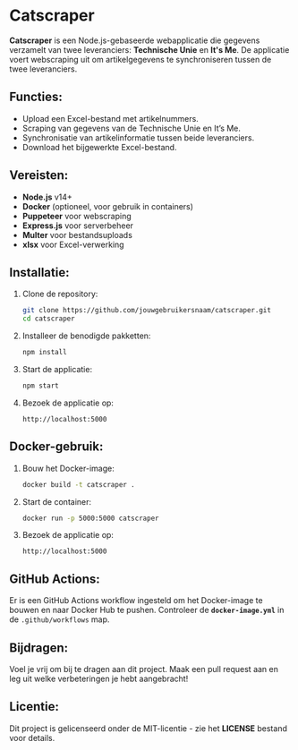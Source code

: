 # Catscraper

**Catscraper** is een Node.js-gebaseerde webapplicatie die gegevens verzamelt van twee leveranciers: **Technische Unie** en **It's Me**. De applicatie voert webscraping uit om artikelgegevens te synchroniseren tussen de twee leveranciers.

## Functies:
- Upload een Excel-bestand met artikelnummers.
- Scraping van gegevens van de Technische Unie en It’s Me.
- Synchronisatie van artikelinformatie tussen beide leveranciers.
- Download het bijgewerkte Excel-bestand.

## Vereisten:
- **Node.js** v14+
- **Docker** (optioneel, voor gebruik in containers)
- **Puppeteer** voor webscraping
- **Express.js** voor serverbeheer
- **Multer** voor bestandsuploads
- **xlsx** voor Excel-verwerking

## Installatie:

1. Clone de repository:

    ```bash
    git clone https://github.com/jouwgebruikersnaam/catscraper.git
    cd catscraper
    ```

2. Installeer de benodigde pakketten:

    ```bash
    npm install
    ```

3. Start de applicatie:

    ```bash
    npm start
    ```

4. Bezoek de applicatie op:

    ```
    http://localhost:5000
    ```

## Docker-gebruik:

1. Bouw het Docker-image:

    ```bash
    docker build -t catscraper .
    ```

2. Start de container:

    ```bash
    docker run -p 5000:5000 catscraper
    ```

3. Bezoek de applicatie op:

    ```
    http://localhost:5000
    ```

## GitHub Actions:

Er is een GitHub Actions workflow ingesteld om het Docker-image te bouwen en naar Docker Hub te pushen. Controleer de **`docker-image.yml`** in de `.github/workflows` map.

## Bijdragen:

Voel je vrij om bij te dragen aan dit project. Maak een pull request aan en leg uit welke verbeteringen je hebt aangebracht!

## Licentie:

Dit project is gelicenseerd onder de MIT-licentie - zie het **LICENSE** bestand voor details.

